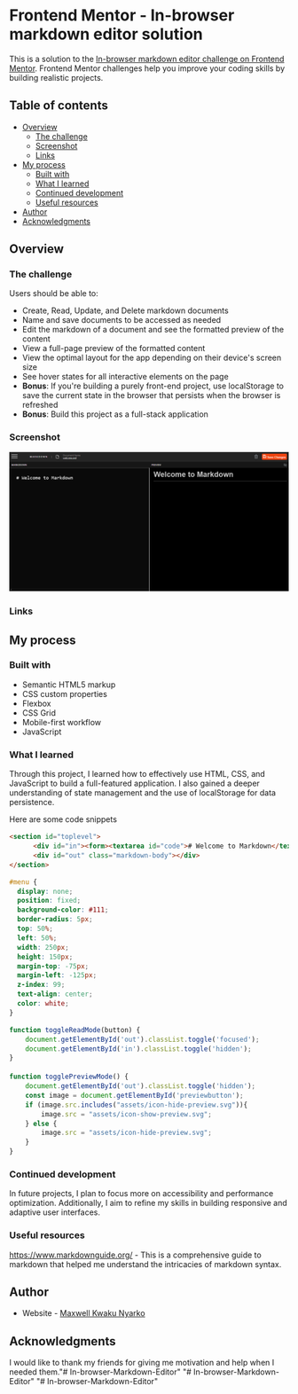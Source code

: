 # Frontend Mentor - In-browser markdown editor solution

This is a solution to the [In-browser markdown editor challenge on Frontend Mentor](https://www.frontendmentor.io/challenges/inbrowser-markdown-editor-r16TrrQX9). Frontend Mentor challenges help you improve your coding skills by building realistic projects. 

## Table of contents

- [Overview](#overview)
  - [The challenge](#the-challenge)
  - [Screenshot](#screenshot)
  - [Links](#links)
- [My process](#my-process)
  - [Built with](#built-with)
  - [What I learned](#what-i-learned)
  - [Continued development](#continued-development)
  - [Useful resources](#useful-resources)
- [Author](#author)
- [Acknowledgments](#acknowledgments)

## Overview

### The challenge

Users should be able to:

- Create, Read, Update, and Delete markdown documents
- Name and save documents to be accessed as needed
- Edit the markdown of a document and see the formatted preview of the content
- View a full-page preview of the formatted content
- View the optimal layout for the app depending on their device's screen size
- See hover states for all interactive elements on the page
- **Bonus**: If you're building a purely front-end project, use localStorage to save the current state in the browser that persists when the browser is refreshed
- **Bonus**: Build this project as a full-stack application

### Screenshot

![](assets/screenshot.jpg)

### Links

## My process

### Built with

- Semantic HTML5 markup
- CSS custom properties
- Flexbox
- CSS Grid
- Mobile-first workflow
- JavaScript

### What I learned

Through this project, I learned how to effectively use HTML, CSS, and JavaScript to build a full-featured application. I also gained a deeper understanding of state management and the use of localStorage for data persistence. 

Here are some code snippets 

```html
<section id="toplevel">
      <div id="in"><form><textarea id="code"># Welcome to Markdown</textarea></form></div>
      <div id="out" class="markdown-body"></div>
</section>
```
```css
#menu {
  display: none;
  position: fixed;
  background-color: #111;
  border-radius: 5px;
  top: 50%;
  left: 50%;
  width: 250px;
  height: 150px;
  margin-top: -75px;
  margin-left: -125px;
  z-index: 99;
  text-align: center;
  color: white;
}
```
```js
function toggleReadMode(button) {
    document.getElementById('out').classList.toggle('focused');
    document.getElementById('in').classList.toggle('hidden');
}

function togglePreviewMode() {
    document.getElementById('out').classList.toggle('hidden');
    const image = document.getElementById('previewbutton');
    if (image.src.includes("assets/icon-hide-preview.svg")){
        image.src = "assets/icon-show-preview.svg";
    } else {
        image.src = "assets/icon-hide-preview.svg"; 
    }
}
```

### Continued development

In future projects, I plan to focus more on accessibility and performance optimization. Additionally, I aim to refine my skills in building responsive and adaptive user interfaces.

### Useful resources

https://www.markdownguide.org/ - This is a comprehensive guide to markdown that helped me understand the intricacies of markdown syntax.

## Author
- Website - [Maxwell Kwaku Nyarko]()


## Acknowledgments

I would like to thank my friends for giving me motivation and help when I needed them."# In-browser-Markdown-Editor" 
"# In-browser-Markdown-Editor" 
"# In-browser-Markdown-Editor" 

